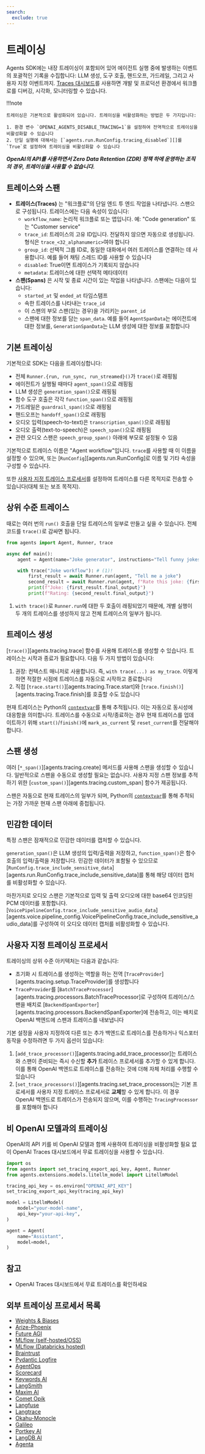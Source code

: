```yaml
---
search:
  exclude: true
---
```

# 트레이싱

Agents SDK에는 내장 트레이싱이 포함되어 있어 에이전트 실행 중에 발생하는 이벤트의 포괄적인 기록을 수집합니다: LLM 생성, 도구 호출, 핸드오프, 가드레일, 그리고 사용자 지정 이벤트까지. [Traces 대시보드](https://platform.openai.com/traces)를 사용하면 개발 및 프로덕션 환경에서 워크플로를 디버깅, 시각화, 모니터링할 수 있습니다.

!!!note

    트레이싱은 기본적으로 활성화되어 있습니다. 트레이싱을 비활성화하는 방법은 두 가지입니다:

    1. 환경 변수 `OPENAI_AGENTS_DISABLE_TRACING=1`을 설정하여 전역적으로 트레이싱을 비활성화할 수 있습니다
    2. 단일 실행에 대해서는 [`agents.run.RunConfig.tracing_disabled`][]를 `True`로 설정하여 트레이싱을 비활성화할 수 있습니다

***OpenAI의 API를 사용하면서 Zero Data Retention (ZDR) 정책 하에 운영하는 조직의 경우, 트레이싱을 사용할 수 없습니다.***

## 트레이스와 스팬

-   **트레이스(Traces)** 는 "워크플로"의 단일 엔드 투 엔드 작업을 나타냅니다. 스팬으로 구성됩니다. 트레이스에는 다음 속성이 있습니다:
    -   `workflow_name`: 논리적 워크플로 또는 앱입니다. 예: "Code generation" 또는 "Customer service"
    -   `trace_id`: 트레이스의 고유 ID입니다. 전달하지 않으면 자동으로 생성됩니다. 형식은 `trace_<32_alphanumeric>`여야 합니다
    -   `group_id`: 선택적 그룹 ID로, 동일한 대화에서 여러 트레이스를 연결하는 데 사용합니다. 예를 들어 채팅 스레드 ID를 사용할 수 있습니다
    -   `disabled`: True이면 트레이스가 기록되지 않습니다
    -   `metadata`: 트레이스에 대한 선택적 메타데이터
-   **스팬(Spans)** 은 시작 및 종료 시간이 있는 작업을 나타냅니다. 스팬에는 다음이 있습니다:
    -   `started_at` 및 `ended_at` 타임스탬프
    -   속한 트레이스를 나타내는 `trace_id`
    -   이 스팬의 부모 스팬(있는 경우)을 가리키는 `parent_id`
    -   스팬에 대한 정보를 담는 `span_data`. 예를 들어 `AgentSpanData`는 에이전트에 대한 정보를, `GenerationSpanData`는 LLM 생성에 대한 정보를 포함합니다

## 기본 트레이싱

기본적으로 SDK는 다음을 트레이싱합니다:

-   전체 `Runner.{run, run_sync, run_streamed}()`가 `trace()`로 래핑됨
-   에이전트가 실행될 때마다 `agent_span()`으로 래핑됨
-   LLM 생성은 `generation_span()`으로 래핑됨
-   함수 도구 호출은 각각 `function_span()`으로 래핑됨
-   가드레일은 `guardrail_span()`으로 래핑됨
-   핸드오프는 `handoff_span()`으로 래핑됨
-   오디오 입력(speech-to-text)은 `transcription_span()`으로 래핑됨
-   오디오 출력(text-to-speech)은 `speech_span()`으로 래핑됨
-   관련 오디오 스팬은 `speech_group_span()` 아래에 부모로 설정될 수 있음

기본적으로 트레이스 이름은 "Agent workflow"입니다. `trace`를 사용할 때 이 이름을 설정할 수 있으며, 또는 [`RunConfig`][agents.run.RunConfig]로 이름 및 기타 속성을 구성할 수 있습니다.

또한 [사용자 지정 트레이스 프로세서](#custom-tracing-processors)를 설정하여 트레이스를 다른 목적지로 전송할 수 있습니다(대체 또는 보조 목적지).

## 상위 수준 트레이스

때로는 여러 번의 `run()` 호출을 단일 트레이스의 일부로 만들고 싶을 수 있습니다. 전체 코드를 `trace()`로 감싸면 됩니다.

```python
from agents import Agent, Runner, trace

async def main():
    agent = Agent(name="Joke generator", instructions="Tell funny jokes.")

    with trace("Joke workflow"): # (1)!
        first_result = await Runner.run(agent, "Tell me a joke")
        second_result = await Runner.run(agent, f"Rate this joke: {first_result.final_output}")
        print(f"Joke: {first_result.final_output}")
        print(f"Rating: {second_result.final_output}")
```

1. `with trace()`로 `Runner.run`에 대한 두 호출이 래핑되었기 때문에, 개별 실행이 두 개의 트레이스를 생성하지 않고 전체 트레이스의 일부가 됩니다.

## 트레이스 생성

[`trace()`][agents.tracing.trace] 함수를 사용해 트레이스를 생성할 수 있습니다. 트레이스는 시작과 종료가 필요합니다. 다음 두 가지 방법이 있습니다:

1. 권장: 컨텍스트 매니저로 사용합니다. 즉, `with trace(...) as my_trace`. 이렇게 하면 적절한 시점에 트레이스를 자동으로 시작하고 종료합니다
2. 직접 [`trace.start()`][agents.tracing.Trace.start]와 [`trace.finish()`][agents.tracing.Trace.finish]를 호출할 수도 있습니다

현재 트레이스는 Python의 [`contextvar`](https://docs.python.org/3/library/contextvars.html)를 통해 추적됩니다. 이는 자동으로 동시성에 대응함을 의미합니다. 트레이스를 수동으로 시작/종료하는 경우 현재 트레이스를 업데이트하기 위해 `start()`/`finish()`에 `mark_as_current` 및 `reset_current`를 전달해야 합니다.

## 스팬 생성

여러 [`*_span()`][agents.tracing.create] 메서드를 사용해 스팬을 생성할 수 있습니다. 일반적으로 스팬을 수동으로 생성할 필요는 없습니다. 사용자 지정 스팬 정보를 추적하기 위한 [`custom_span()`][agents.tracing.custom_span] 함수가 제공됩니다.

스팬은 자동으로 현재 트레이스의 일부가 되며, Python의 [`contextvar`](https://docs.python.org/3/library/contextvars.html)를 통해 추적되는 가장 가까운 현재 스팬 아래에 중첩됩니다.

## 민감한 데이터

특정 스팬은 잠재적으로 민감한 데이터를 캡처할 수 있습니다.

`generation_span()`은 LLM 생성의 입력/출력을 저장하고, `function_span()`은 함수 호출의 입력/출력을 저장합니다. 민감한 데이터가 포함될 수 있으므로 [`RunConfig.trace_include_sensitive_data`][agents.run.RunConfig.trace_include_sensitive_data]를 통해 해당 데이터 캡처를 비활성화할 수 있습니다.

마찬가지로 오디오 스팬은 기본적으로 입력 및 출력 오디오에 대한 base64 인코딩된 PCM 데이터를 포함합니다. [`VoicePipelineConfig.trace_include_sensitive_audio_data`][agents.voice.pipeline_config.VoicePipelineConfig.trace_include_sensitive_audio_data]를 구성하여 이 오디오 데이터 캡처를 비활성화할 수 있습니다.

## 사용자 지정 트레이싱 프로세서

트레이싱의 상위 수준 아키텍처는 다음과 같습니다:

-   초기화 시 트레이스를 생성하는 역할을 하는 전역 [`TraceProvider`][agents.tracing.setup.TraceProvider]를 생성합니다
-   `TraceProvider`를 [`BatchTraceProcessor`][agents.tracing.processors.BatchTraceProcessor]로 구성하여 트레이스/스팬을 배치로 [`BackendSpanExporter`][agents.tracing.processors.BackendSpanExporter]에 전송하고, 이는 배치로 OpenAI 백엔드에 스팬과 트레이스를 내보냅니다

기본 설정을 사용자 지정하여 다른 또는 추가 백엔드로 트레이스를 전송하거나 익스포터 동작을 수정하려면 두 가지 옵션이 있습니다:

1. [`add_trace_processor()`][agents.tracing.add_trace_processor]는 트레이스와 스팬이 준비되는 즉시 수신할 **추가** 트레이스 프로세서를 추가할 수 있게 합니다. 이를 통해 OpenAI 백엔드로 트레이스를 전송하는 것에 더해 자체 처리를 수행할 수 있습니다
2. [`set_trace_processors()`][agents.tracing.set_trace_processors]는 기본 프로세서를 사용자 지정 트레이스 프로세서로 **교체**할 수 있게 합니다. 이 경우 OpenAI 백엔드로 트레이스가 전송되지 않으며, 이를 수행하는 `TracingProcessor`를 포함해야 합니다

## 비 OpenAI 모델과의 트레이싱

OpenAI의 API 키를 비 OpenAI 모델과 함께 사용하여 트레이싱을 비활성화할 필요 없이 OpenAI Traces 대시보드에서 무료 트레이싱을 사용할 수 있습니다.

```python
import os
from agents import set_tracing_export_api_key, Agent, Runner
from agents.extensions.models.litellm_model import LitellmModel

tracing_api_key = os.environ["OPENAI_API_KEY"]
set_tracing_export_api_key(tracing_api_key)

model = LitellmModel(
    model="your-model-name",
    api_key="your-api-key",
)

agent = Agent(
    name="Assistant",
    model=model,
)
```

## 참고
- OpenAI Traces 대시보드에서 무료 트레이스를 확인하세요

## 외부 트레이싱 프로세서 목록

-   [Weights & Biases](https://weave-docs.wandb.ai/guides/integrations/openai_agents)
-   [Arize-Phoenix](https://docs.arize.com/phoenix/tracing/integrations-tracing/openai-agents-sdk)
-   [Future AGI](https://docs.futureagi.com/future-agi/products/observability/auto-instrumentation/openai_agents)
-   [MLflow (self-hosted/OSS)](https://mlflow.org/docs/latest/tracing/integrations/openai-agent)
-   [MLflow (Databricks hosted)](https://docs.databricks.com/aws/en/mlflow/mlflow-tracing#-automatic-tracing)
-   [Braintrust](https://braintrust.dev/docs/guides/traces/integrations#openai-agents-sdk)
-   [Pydantic Logfire](https://logfire.pydantic.dev/docs/integrations/llms/openai/#openai-agents)
-   [AgentOps](https://docs.agentops.ai/v1/integrations/agentssdk)
-   [Scorecard](https://docs.scorecard.io/docs/documentation/features/tracing#openai-agents-sdk-integration)
-   [Keywords AI](https://docs.keywordsai.co/integration/development-frameworks/openai-agent)
-   [LangSmith](https://docs.smith.langchain.com/observability/how_to_guides/trace_with_openai_agents_sdk)
-   [Maxim AI](https://www.getmaxim.ai/docs/observe/integrations/openai-agents-sdk)
-   [Comet Opik](https://www.comet.com/docs/opik/tracing/integrations/openai_agents)
-   [Langfuse](https://langfuse.com/docs/integrations/openaiagentssdk/openai-agents)
-   [Langtrace](https://docs.langtrace.ai/supported-integrations/llm-frameworks/openai-agents-sdk)
-   [Okahu-Monocle](https://github.com/monocle2ai/monocle)
-   [Galileo](https://v2docs.galileo.ai/integrations/openai-agent-integration#openai-agent-integration)
-   [Portkey AI](https://portkey.ai/docs/integrations/agents/openai-agents)
-   [LangDB AI](https://docs.langdb.ai/getting-started/working-with-agent-frameworks/working-with-openai-agents-sdk)
-   [Agenta](https://docs.agenta.ai/observability/integrations/openai-agents)